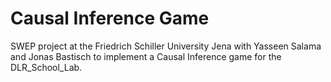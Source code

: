 # Causal Inference Game

SWEP project at the Friedrich Schiller University Jena with Yasseen Salama and Jonas Bastisch to implement a Causal Inference game for the DLR_School_Lab.
